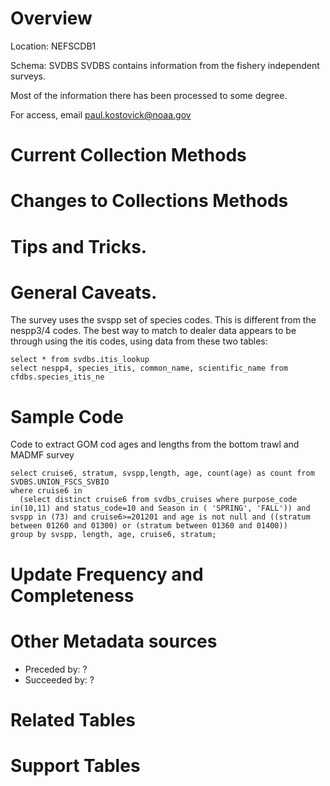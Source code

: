 # Overview
Location: NEFSCDB1

Schema: SVDBS 
SVDBS contains information from the fishery independent surveys.

Most of the information there has been processed to some degree.

For access, email paul.kostovick@noaa.gov

# Current Collection Methods

# Changes to Collections Methods

# Tips and Tricks.

# General Caveats.

The survey uses the svspp set of species codes. This is different from the nespp3/4 codes. The best way to match to dealer data appears to be through using the itis codes, using data from these two tables:

```
select * from svdbs.itis_lookup
select nespp4, species_itis, common_name, scientific_name from cfdbs.species_itis_ne
```

# Sample Code

Code to extract GOM cod ages and lengths from the bottom trawl and MADMF survey

```
select cruise6, stratum, svspp,length, age, count(age) as count from SVDBS.UNION_FSCS_SVBIO
where cruise6 in 
  (select distinct cruise6 from svdbs_cruises where purpose_code in(10,11) and status_code=10 and Season in ( 'SPRING', 'FALL')) and
svspp in (73) and cruise6>=201201 and age is not null and ((stratum between 01260 and 01300) or (stratum between 01360 and 01400))
group by svspp, length, age, cruise6, stratum;
```


# Update Frequency and Completeness 

# Other Metadata sources

+ Preceded by: ?
+ Succeeded by: ?

# Related Tables 

# Support Tables 

